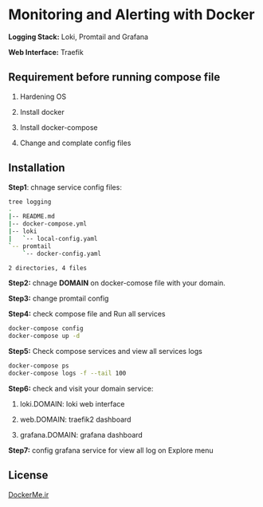 # Monitoring and Alerting with Docker

**Logging Stack:** Loki, Promtail and Grafana

**Web Interface:** Traefik 

## Requirement before running compose file
1. Hardening OS

2. Install docker 

3. Install docker-compose

4. Change and complate config files


## Installation

**Step1**: chnage service config files:
```bash
tree logging
.
|-- README.md
|-- docker-compose.yml
|-- loki
|   `-- local-config.yaml
`-- promtail
    `-- docker-config.yaml

2 directories, 4 files
```

**Step2:** chnage **DOMAIN** on docker-comose file with your domain.

**Step3:** change promtail config

**Step4:** check compose file and Run all services

```bash
docker-compose config
docker-compose up -d
```

**Step5:** Check compose services and view all services logs
```bash
docker-compose ps
docker-compose logs -f --tail 100
```

**Step6:** check and visit your domain service:

1. loki.DOMAIN: loki web interface

2. web.DOMAIN: traefik2 dashboard

3. grafana.DOMAIN: grafana dashboard

**Step7:** config grafana service for view all log on Explore menu

## License
[DockerMe.ir](https://dockerme.ir)